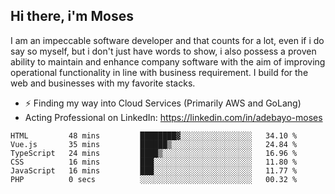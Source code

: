 ## Hi there, i'm Moses

I am an impeccable software developer and that counts for a lot, even if i do say so myself, but i don't just have words to show, i also possess a proven ability to maintain and enhance company software with the aim of improving operational functionality in line with business requirement. I build for the web and businesses with my favorite stacks.
- ⚡ Finding my way into Cloud Services (Primarily AWS and GoLang)
- Acting Professional on LinkedIn: https://linkedin.com/in/adebayo-moses

<!--START_SECTION:waka-->

```text
HTML         48 mins         ████████▓░░░░░░░░░░░░░░░░   34.10 %
Vue.js       35 mins         ██████▒░░░░░░░░░░░░░░░░░░   24.84 %
TypeScript   24 mins         ████▒░░░░░░░░░░░░░░░░░░░░   16.96 %
CSS          16 mins         ███░░░░░░░░░░░░░░░░░░░░░░   11.80 %
JavaScript   16 mins         ███░░░░░░░░░░░░░░░░░░░░░░   11.77 %
PHP          0 secs          ░░░░░░░░░░░░░░░░░░░░░░░░░   00.32 %
```

<!--END_SECTION:waka-->
